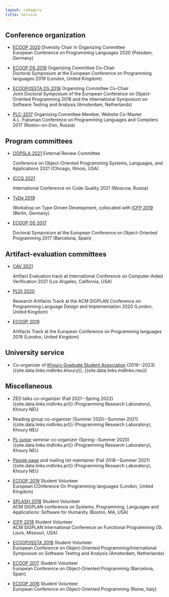 ```yaml
---
layout: category
title: Service
---
```


## Conference organization 

* [ECOOP 2020](https://2020.ecoop.org/)
  Diversity Chair in Organizing Committee  
  European Conference on Programming Languages 2020
  (Potsdam, Germany)

* [ECOOP DS 2019](https://2019.ecoop.org/track/ecoop-2019-docsymp)
  Organizing Committee Co-Chair  
  Doctoral Symposium at the European Conference on Programming languages 2019
  (London, United Kingdom).

* [ECOOP/ISSTA DS 2018](https://conf.researchr.org/track/ecoop-issta-2018/ecoop-issta-2018-doctoral-symposium)
  Organizing Committee Co-Chair  
  Joint Doctoral Symposium of
  the European Conference on Object-Oriented Programming 2018 and
  the International Symposium on Software Testing and Analysis
  (Amsterdam, Netherlands)

* [PLC-2017](http://plc.sfedu.ru/index.html)
  Organizing Committee Member, Website Co-Master  
  A.L. Fuksman Conference on Programming Languages and Compilers 2017
  (Rostov-on-Don, Russia) 

## Program committees

* [OOPSLA 2021](https://2021.splashcon.org/track/splash-2021-oopsla) External Review Committee  
  <!--Program Committee Member.  -->
  Conference on Object-Oriented Programming Systems, Languages, and Applications 2021
  (Chicago, Illinois, USA)

* [ICCQ 2021](https://www.iccq.ru/)  
  <!--Program Committee Member.  -->
  International Conference on Code Quality 2021
  (Moscow, Russia)

* [TyDe 2019](https://icfp19.sigplan.org/home/tyde-2019)  
  <!--Program Committee Member.  -->
  Workshop on Type-Driven Development,
  collocated with [ICFP 2019](https://icfp19.sigplan.org/home) 
  (Berlin, Germany)

* [ECOOP DS 2017](http://2017.ecoop.org/track/ecoop-2017-Doctoral-Symposium)  
  <!--Program Committee Member.  -->
  Doctoral Symposium at the European Conference on Object-Oriented Programming 2017
  (Barcelona, Spain)

## Artifact-evaluation committees

* [CAV 2021](http://i-cav.org/2021/artifact-evaluation/)  
  <!--Artifact Evaluation Committee Member.  -->
  Artifact Evaluation track at
  International Conference on Computer-Aided Verification 2021
  (Los Angeles, California, USA)

* [PLDI 2020](https://pldi20.sigplan.org/track/pldi-2020-PLDI-Research-Artifacts)  
  <!--Artifact Evaluation Committee Member.  -->
  Research Artifacts Track at the ACM SIGPLAN Conference 
  on Programming Language Design and Implementation 2020
  (London, United Kingdom)

* [ECOOP 2019](https://2019.ecoop.org/track/ecoop-2019-artifacts)  
  <!--Artifact Evaluation Committee Member.  -->
  Artifacts Track at the European Conference on Programming languages 2019
  (London, United Kingdom)

## University service

* Co-organizer of [Khoury Graduate Student Association]({{site.data.links.websites.kgsa}}) (2019--2023)  
  {{site.data.links.mdlinks.khoury}},
  {{site.data.links.mdlinks.neu}}

## Miscellaneous

* ZED talks co-organizer (Fall 2021--Spring 2022)  
  {{site.data.links.mdlinks.prl}} (Programming Research Laboratory),
  Khoury NEU

* Reading group co-organizer (Summer 2020--Summer 2021)  
  {{site.data.links.mdlinks.prl}} (Programming Research Laboratory),
  Khoury NEU

* [PL-junior](https://github.com/nuprl/prl-seminar-junior)
  seminar co-organizer (Spring--Summer 2020)  
  {{site.data.links.mdlinks.prl}} (Programming Research Laboratory),
  Khoury NEU

* [People page]({{site.data.links.places.prl.link}}/people.html)
  and mailing list maintainer (Fall 2018--Summer 2021)  
  {{site.data.links.mdlinks.prl}} (Programming Research Laboratory),
  Khoury NEU

* [ECOOP 2019](https://2019.ecoop.org/) Student Volunteer  
  European COnference On Programming languages (London, United Kingdom)

* [SPLASH 2018](https://2018.splashcon.org/) Student Volunteer  
  ACM SIGPLAN conference on Systems, Programming, Languages and
  Applications: Software for Humanity (Boston, MA, USA)

* [ICFP 2018](https://icfp18.sigplan.org/) Student Volunteer  
  ACM SIGPLAN International Conference on Functional Programming
  (St. Louis, Missouri, USA)

* [ECOOP/ISSTA 2018](https://conf.researchr.org/home/ecoop-issta-2018) Student Volunteer  
  European Conference on Object-Oriented Programming/International
  Symposium on Software Testing and Analysis
  (Amsterdam, Netherlands)
  
* [ECOOP 2017](https://2017.ecoop.org/) Student Volunteer  
  European Conference on Object-Oriented Programming (Barcelona, Spain)
  
* [ECOOP 2016](https://2016.ecoop.org/) Student Volunteer  
  European Conference on Object-Oriented Programming (Rome, Italy)
